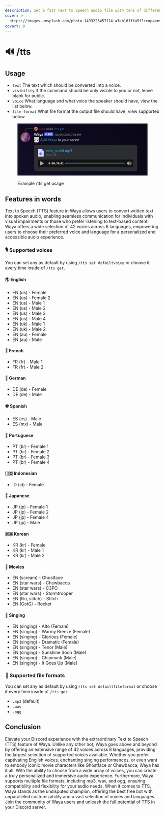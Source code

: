 ```yaml
---
description: Get a fast Text to Speech audio file with tens of different voices.
cover: >-
  https://images.unsplash.com/photo-1493225457124-a3eb161ffa5f?crop=entropy&cs=srgb&fm=jpg&ixid=M3wxOTcwMjR8MHwxfHNlYXJjaHwzfHxzaW5nZXJ8ZW58MHx8fHwxNjg3NTQwNjg2fDA&ixlib=rb-4.0.3&q=85
coverY: 0
---
```


# 🔊 /tts

## Usage

* `text` The text which should be converted into a voice.
* `visibility` If the command should be only visible to you or not, leave blank for public.
* `voice` What language and what voice the speaker should have, view the list below.
* `file-format` What file format the output file should have, view supported below.

<figure><img src="../.gitbook/assets/image (24).png" alt=""><figcaption><p>Example /tts get usage</p></figcaption></figure>

## Features in words

Text to Speech (TTS) feature in Waya allows users to convert written text into spoken audio, enabling seamless communication for individuals with visual impairments or those who prefer listening to text-based content. Waya offers a wide selection of 42 voices across 8 languages, empowering users to choose their preferred voice and language for a personalized and accessible audio experience.

### 🎙️ Supported voices

You can set any as default by using `/tts set defailtvoice` or choose it every time inside of `/tts get`.

#### 🌎 English

* EN (us) - Female
* EN (us) - Female 2
* EN (us) - Male 1
* EN (us) - Male 2
* EN (us) - Male 3
* EN (us) - Male 4
* EN (uk) - Male 1
* EN (uk) - Male 2
* EN (au) - Female
* EN (au) - Male

#### 🥖 French

* FR (fr) - Male 1
* FR (fr) - Male 2

#### 🍻 German

* DE (de) - Female
* DE (de) - Male

#### ⚽ Spanish

* ES (es) - Male
* ES (mx) - Male

#### 🐍 Portuguese

* PT (br) - Female 1
* PT (br) - Female 2
* PT (br) - Female 3
* PT (br) - Female 4

#### 🇮🇩  Indonesian

* ID (id) - Female

#### 🍣 Japanese

* JP (jp) - Female 1
* JP (jp) - Female 2
* JP (jp) - Female 4
* JP (jp) - Male

#### 🇰🇷  Korean

* KR (kr) - Female
* KR (kr) - Male 1
* KR (kr) - Male 2

#### 🍿 Movies

* EN (scream) - Ghostface
* EN (star wars) - Chewbacca
* EN (star wars) - C3PO
* EN (star wars) - Stormtrooper
* EN (lilo, stitch) - Stitch
* EN (GotG) - Rocket

#### 💃 Singing

* EN (singing) - Alto (Female)
* EN (singing) - Warmy Breeze (Female)
* EN (singing) - Glorious (Female)
* EN (singing) - Dramatic (Female)
* EN (singing) - Tenor (Male)
* EN (singing) - Sunshine Soon (Male)
* EN (singing) - Chipmunk (Male)
* EN (singing) - It Goes Up (Male)

### 📂 Supported file formats

You can set any as default by using `/tts set defailtfileformat` or choose it every time inside of `/tts get`.

* `.mp3` (default)
* `.wav`
* `.ogg`

## Conclusion

Elevate your Discord experience with the extraordinary Text to Speech (TTS) feature of Waya. Unlike any other bot, Waya goes above and beyond by offering an extensive range of 42 voices across 8 languages, providing the largest selection of supported voices available. Whether you prefer captivating English voices, enchanting singing performances, or even want to embody iconic movie characters like Ghostface or Chewbacca, Waya has it all. With the ability to choose from a wide array of voices, you can create a truly personalized and immersive audio experience. Furthermore, Waya supports multiple file formats, including mp3, wav, and ogg, ensuring compatibility and flexibility for your audio needs. When it comes to TTS, Waya stands as the undisputed champion, offering the best free bot with unparalleled customizability and a vast selection of voices and languages. Join the community of Waya users and unleash the full potential of TTS in your Discord server.
